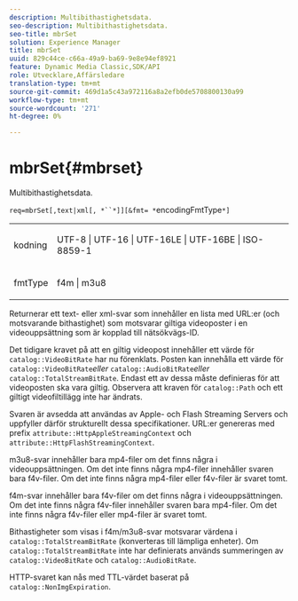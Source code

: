 ```yaml
---
description: Multibithastighetsdata.
seo-description: Multibithastighetsdata.
seo-title: mbrSet
solution: Experience Manager
title: mbrSet
uuid: 829c44ce-c66a-49a9-ba69-9e8e94ef8921
feature: Dynamic Media Classic,SDK/API
role: Utvecklare,Affärsledare
translation-type: tm+mt
source-git-commit: 469d1a5c43a972116a8a2efb0de5708800130a99
workflow-type: tm+mt
source-wordcount: '271'
ht-degree: 0%

---
```



# mbrSet{#mbrset}

Multibithastighetsdata.

`req=mbrSet[,text|xml[, *``*]][&fmt= *`encodingFmtType`*]`

<table id="simpletable_D2B8704E09B34337870A257CD7CB5C56"> 
 <tr class="strow"> 
  <td class="stentry"> <p><span class="codeph"><span class="varname"> kodning</span></span> </p> </td> 
  <td class="stentry"> <p><span class="codeph"> UTF-8 | UTF-16 | UTF-16LE | UTF-16BE | ISO-8859-1</span> </p></td> 
 </tr> 
 <tr class="strow"> 
  <td class="stentry"> <p><span class="codeph"><span class="varname"> fmtType</span></span> </p></td> 
  <td class="stentry"> <p><span class="codeph"> f4m | m3u8</span> </p></td> 
 </tr> 
</table>

Returnerar ett text- eller xml-svar som innehåller en lista med URL:er (och motsvarande bithastighet) som motsvarar giltiga videoposter i en videouppsättning som är kopplad till nätsökvägs-ID.

Det tidigare kravet på att en giltig videopost innehåller ett värde för `catalog::VideoBitRate` har nu förenklats. Posten kan innehålla ett värde för `catalog::VideoBitRate`*eller* `catalog::AudioBitRate`*eller* `catalog::TotalStreamBitRate`. Endast ett av dessa måste definieras för att videoposten ska vara giltig. Observera att kraven för `catalog::Path` och ett giltigt videofiltillägg inte har ändrats.

Svaren är avsedda att användas av Apple- och Flash Streaming Servers och uppfyller därför strukturellt dessa specifikationer. URL:er genereras med prefix `attribute::HttpAppleStreamingContext` och `attribute::HttpFlashStreamingContext`.

m3u8-svar innehåller bara mp4-filer om det finns några i videouppsättningen. Om det inte finns några mp4-filer innehåller svaren bara f4v-filer. Om det inte finns några mp4-filer eller f4v-filer är svaret tomt.

f4m-svar innehåller bara f4v-filer om det finns några i videouppsättningen. Om det inte finns några f4v-filer innehåller svaren bara mp4-filer. Om det inte finns några f4v-filer eller mp4-filer är svaret tomt.

Bithastigheter som visas i f4m/m3u8-svar motsvarar värdena i `catalog::TotalStreamBitRate` (konverteras till lämpliga enheter). Om `catalog::TotalStreamBitRate` inte har definierats används summeringen av `catalog::VideoBitRate` och `catalog::AudioBitRate`.

HTTP-svaret kan nås med TTL-värdet baserat på `catalog::NonImgExpiration`.
